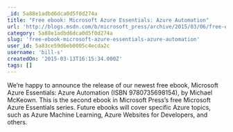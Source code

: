 ```yaml
---
_id: 5a88e1adbd6dca0d5f0d274a
title: "Free ebook: Microsoft Azure Essentials: Azure Automation"
url: 'http://blogs.msdn.com/b/microsoft_press/archive/2015/03/06/free-ebook-microsoft-azure-essentials-azure-automation.aspx'
category: 5a88e1adbd6dca0d5f0d274a
slug: 'free-ebook-microsoft-azure-essentials-azure-automation'
user_id: 5a83ce59d6eb0005c4ecda2c
username: 'bill-s'
createdOn: '2015-03-13T16:15:34.000Z'
tags: []
---
```


We’re happy to announce the release of our newest free ebook, Microsoft Azure Essentials: Azure Automation (ISBN 9780735698154), by Michael McKeown. This is the second ebook in Microsoft Press’s free Microsoft Azure Essentials series. Future ebooks will cover specific Azure topics, such as Azure Machine Learning, Azure Websites for Developers, and others.
